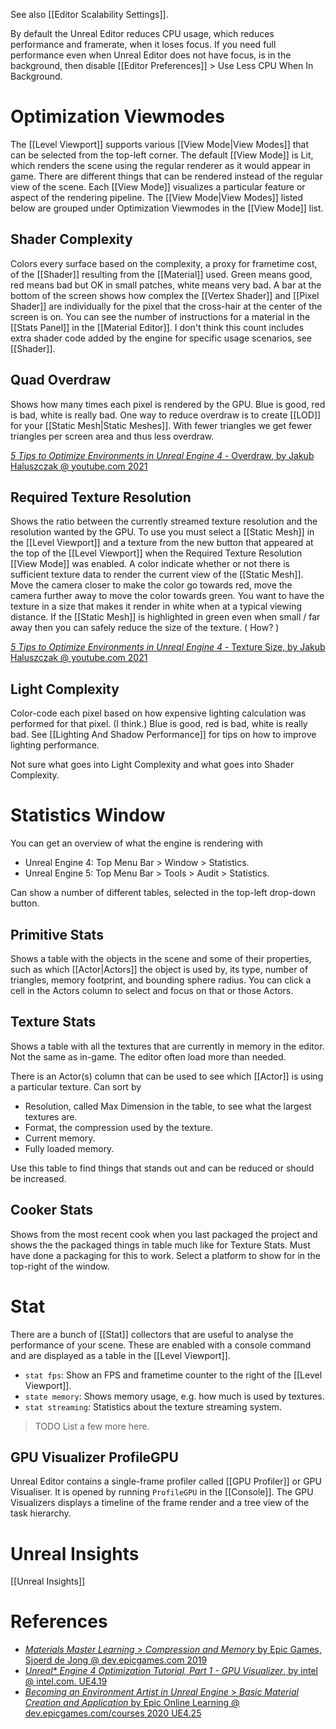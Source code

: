 See also [[Editor Scalability Settings]].

By default the Unreal Editor reduces CPU usage, which reduces performance and framerate, when it loses focus.
If you need full performance even when Unreal Editor does not have focus, is in the background, then disable [[Editor Preferences]] > Use Less CPU When In Background.


# Optimization Viewmodes

The [[Level Viewport]] supports various [[View Mode|View Modes]] that can be selected from the top-left corner.
The default [[View Mode]] is Lit, which renders the scene using the regular renderer as it would appear in game.
There are different things that can be rendered instead of the regular view of the scene.
Each [[View Mode]] visualizes a particular feature or aspect of the rendering pipeline.
The [[View Mode|View Modes]] listed below are grouped under Optimization Viewmodes in the [[View Mode]] list.

## Shader Complexity

Colors every surface based on the complexity, a proxy for frametime cost, of the [[Shader]] resulting from the [[Material]] used.
Green means good, red means bad but OK in small patches, white means very bad.
A bar at the bottom of the screen shows how complex the [[Vertex Shader]] and [[Pixel Shader]] are individually for the pixel that the cross-hair at the center of the screen is on.
You can see the number of instructions for a material in the [[Stats Panel]] in the [[Material Editor]].
I don't think this count includes extra shader code added by the engine for specific usage scenarios, see [[Shader]].

## Quad Overdraw

Shows how many times each pixel is rendered by the GPU.
Blue is good, red is bad, white is really bad.
One way to reduce overdraw is to create [[LOD]] for your [[Static Mesh|Static Meshes]].
With fewer triangles we get fewer triangles per screen area and thus less overdraw.

[_5 Tips to Optimize Environments in Unreal Engine 4_ - Overdraw, by Jakub Haluszczak @ youtube.com 2021](https://youtu.be/gZkKcaF4Ifk?t=74)

## Required Texture Resolution

Shows the ratio between the currently streamed texture resolution and the resolution wanted by the GPU.
To use you must select a [[Static Mesh]] in the [[Level Viewport]] and a texture from the new button that appeared at the top of the [[Level Viewport]] when the Required Texture Resolution [[View Mode]] was enabled.
A color indicate whether or not there is sufficient texture data to render the current view of the [[Static Mesh]].
Move the camera closer to make the color go towards red, move the camera further away to move the color towards green.
You want to have the texture in a size that makes it render in white when at a typical viewing distance.
If the [[Static Mesh]] is highlighted in green even when small / far away then you can safely reduce the size of the texture.
(
How?
)

[_5 Tips to Optimize Environments in Unreal Engine 4_ - Texture Size, by Jakub Haluszczak @ youtube.com 2021](https://youtu.be/gZkKcaF4Ifk?t=461)

## Light Complexity

Color-code each pixel based on how expensive lighting calculation was performed for that pixel. (I think.)
Blue is good, red is bad, white is really bad.
See [[Lighting And Shadow Performance]] for tips on how to improve lighting performance.

Not sure what goes into Light Complexity and what goes into Shader Complexity.


# Statistics Window

You can get an overview of what the engine is rendering with
- Unreal Engine 4: Top Menu Bar > Window > Statistics.
- Unreal Engine 5: Top Menu Bar > Tools > Audit > Statistics.

Can show a number of different tables, selected in the top-left drop-down button.

## Primitive Stats

Shows a table with the objects in the scene and some of their properties, such as which [[Actor|Actors]] the object is used by, its type, number of triangles, memory footprint, and bounding sphere radius.
You can click a cell in the Actors column to select and focus on that or those Actors.

## Texture Stats

Shows a table with all the textures that are currently in memory in the editor.
Not the same as in-game.
The editor often load more than needed.

There is an Actor(s) column that can be used to see which [[Actor]] is using a particular texture.
Can sort by
- Resolution, called Max Dimension in the table, to see what the largest textures are.
- Format, the compression used by the texture.
- Current memory.
- Fully loaded memory.

Use this table to find things that stands out and can be reduced or should be increased.

## Cooker Stats

Shows  from the most recent cook when you last packaged the project and shows the the packaged things in table much like for Texture Stats.
Must have done a packaging for this to work.
Select a platform to show for in the top-right of the window.

# Stat

There are a bunch of [[Stat]] collectors that are useful to analyse the performance of your scene.
These are enabled with a console command and are displayed as a table in the [[Level Viewport]].

- `stat fps`: Show an FPS and frametime counter to the right of the [[Level Viewport]].
- `state memory`: Shows memory usage, e.g. how much is used by textures.
- `stat streaming`: Statistics about the texture streaming system.
> TODO List a few more here.


## GPU Visualizer ProfileGPU

Unreal Editor contains a single-frame profiler called [[GPU Profiler]] or GPU Visualiser.
It is opened by running `ProfileGPU` in the [[Console]].
The GPU Visualizers displays a timeline of the frame render and a tree view of the task hierarchy.

# Unreal Insights

[[Unreal Insights]]



# References

- [_Materials Master Learning_ > _Compression and Memory_ by Epic Games, Sjoerd de Jong @ dev.epicgames.com 2019](https://dev.epicgames.com/community/learning/courses/2dy/unreal-engine-materials-master-learning/Y0q/compression-and-memory)
- [_Unreal* Engine 4 Optimization Tutorial, Part 1 - GPU Visualizer_, by intel @ intel.com. UE4.19](https://www.intel.com/content/www/us/en/developer/articles/training/unreal-engine-4-optimization-tutorial-part-1.html#gpu-visualizer)
- [_Becoming an Environment Artist in Unreal Engine_ > _Basic Material Creation and Application_ by Epic Online Learning @ dev.epicgames.com/courses 2020 UE4.25](https://dev.epicgames.com/community/learning/courses/Gm/becoming-an-environment-artist-in-unreal-engine/Ya6/unreal-engine-basic-material-creation-and-application)




